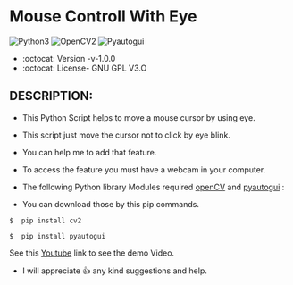 # Mouse Controll With Eye

![Python3](https://img.shields.io/badge/Python-3-green)
![OpenCV2](https://img.shields.io/badge/Open-CV2-yellow)
![Pyautogui](https://img.shields.io/badge/Pyauto-Gui-yellowgreen)

* :octocat: Version -v-1.0.0
* :octocat: License- GNU GPL V3.O

## DESCRIPTION:
* This Python Script helps to move a mouse cursor by using eye.
* This script just move the cursor not to click by eye blink. 
* You can help me to add that feature.
* To access the feature you must have a webcam in your computer.

* The following Python library Modules required [openCV](https://pypi.org/project/opencv-python/) and [pyautogui](https://pypi.org/project/PyAutoGUI/) :
* You can download those by this pip commands.

```
$  pip install cv2
```
```
$  pip install pyautogui
```

See this [Youtube](https://youtu.be/S0y8dxwbJzY) link to see the demo Video.

* I will appreciate :+1: any kind suggestions and help.
